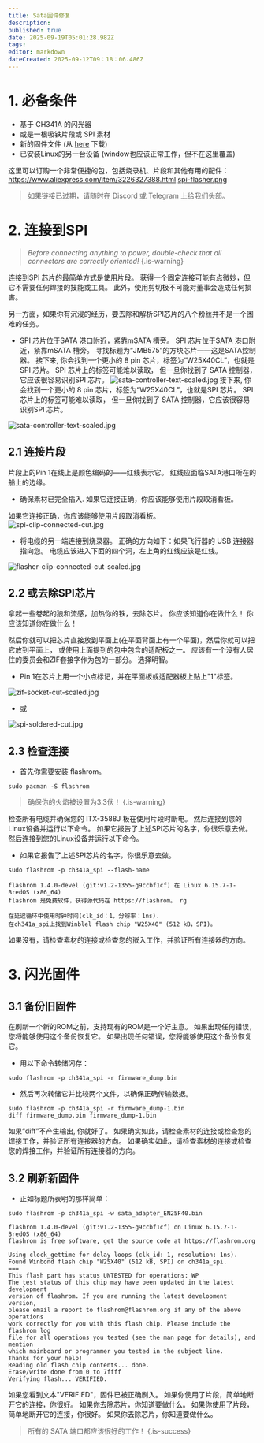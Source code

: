```yaml
---
title: Sata固件修复
description:
published: true
date: 2025-09-19T05:01:28.982Z
tags:
editor: markdown
dateCreated: 2025-09-12T09：18：06.486Z
---
```


# 1. 必备条件

- 基于 CH341A 的闪光器
- 或是一根吸铁片段或 SPI 素材
- 新的固件文件 (从 [here](/wiki-itx3588j-pics/satafw/sata_adapter_en25f40.bin) 下载)
- 已安装Linux的另一台设备 (window也应该正常工作，但不在这里覆盖)

这里可以订购一个非常便捷的包，包括烧录机、片段和其他有用的配件：
https://www.aliexpress.com/item/3226327388.html
[spi-flasher.png](/wiki-itx3588j-pics/spi-flasher.png)

> 如果链接已过期，请随时在 Discord 或 Telegram 上给我们头部。

# 2. 连接到SPI

> _Before connecting anything to power, double-check that all connectors are correctly oriented!_
> {.is-warning}

连接到SPI 芯片的最简单方式是使用片段。 获得一个固定连接可能有点微妙，但它不需要任何焊接的技能或工具。 此外，使用剪切极不可能对董事会造成任何损害。

另一方面，如果你有沉浸的经历，要去除和解析SPI芯片的八个粉丝并不是一个困难的任务。

- SPI 芯片位于SATA 港口附近，紧靠mSATA 槽旁。 SPI 芯片位于SATA 港口附近，紧靠mSATA 槽旁。 寻找标题为“JMB575”的方块芯片——这是SATA控制器。 接下来, 你会找到一个更小的 8 pin 芯片，标签为“W25X40CL”，也就是SPI 芯片。 SPI 芯片上的标签可能难以读取， 但一旦你找到了 SATA 控制器，它应该很容易识别SPI 芯片。
  ![sata-controller-text-scaled.jpg](/wiki-itx3588j-pics/sata-controller-text-scaled.jpg) 接下来, 你会找到一个更小的 8 pin 芯片，标签为“W25X40CL”，也就是SPI 芯片。 SPI 芯片上的标签可能难以读取， 但一旦你找到了 SATA 控制器，它应该很容易识别SPI 芯片。

![sata-controller-text-scaled.jpg](/wiki-itx3588j-pics/sata-controller-text-scaled.jpg)

## 2.1 连接片段

片段上的Pin 1在线上是颜色编码的——红线表示它。 红线应面临SATA港口所在的船上的边缘。

- 确保素材已完全插入. 如果它连接正确，你应该能够使用片段取消看板。

如果它连接正确，你应该能够使用片段取消看板。
![spi-clip-connected-cut.jpg](/wiki-itx3588j-pics/spi-clip-connected-cut.jpg)

- 将电缆的另一端连接到烧录器。 正确的方向如下：如果飞行器的 USB 连接器指向您。 电缆应该进入下面的四个洞，左上角的红线应该是红线。

![flasher-clip-connected-cut-scaled.jpg](/wiki-itx3588j-pics/flasher-clip-connected-cut-scaled.jpg)

## 2.2 或去除SPI芯片

拿起一些卷起的狼和流感，加热你的铁，去除芯片。 你应该知道你在做什么！ 你应该知道你在做什么！

然后你就可以把芯片直接放到平面上(在平面背面上有一个平面)，然后你就可以把它放到平面上， 或使用上面提到的包中包含的适配板之一。
应该有一个没有人居住的委员会和ZIF套接字作为包的一部分。 选择明智。

- Pin 1在芯片上用一个小点标记，并在平面板或适配器板上贴上"1"标签。

![zif-socket-cut-scaled.jpg](/wiki-itx3588j-pics/zif-socket-cut-scaled.jpg)

- 或

![spi-soldered-cut.jpg](/wiki-itx3588j-pics/spi-soldered-cut.jpg)

## 2.3 检查连接

- 首先你需要安装 flashrom。

```
sudo pacman -S flashrom
```

> 确保你的火焰被设置为3.3伏！
> {.is-warning}

检查所有电缆并确保您的 ITX-3588J 板在使用片段时断电。
然后连接到您的Linux设备并运行以下命令。
如果它报告了上述SPI芯片的名字，你很乐意去做。
然后连接到您的Linux设备并运行以下命令。

- 如果它报告了上述SPI芯片的名字，你很乐意去做。

```
sudo flashrom -p ch341a_spi --flash-name
```

```
flashrom 1.4.0-devel (git:v1.2-1355-g9ccbf1cf) 在 Linux 6.15.7-1-BredOS (x86_64)
flashrom 是免费软件，获得源代码在 https://flashrom。 rg

在延迟循环中使用时钟时间(clk_id：1，分辨率：1ns).
在ch341a_spi上找到Winblel flash chip "W25X40" (512 kB，SPI)。
```

如果没有，请检查素材的连接或检查您的嵌入工作，并验证所有连接器的方向。

# 3. 闪光固件

## 3.1 备份旧固件

在刷新一个新的ROM之前，支持现有的ROM是一个好主意。
如果出现任何错误，您将能够使用这个备份恢复它。
如果出现任何错误，您将能够使用这个备份恢复它。

- 用以下命令转储闪存：

```
sudo flashrom -p ch341a_spi -r firmware_dump.bin
```

- 然后再次转储它并比较两个文件，以确保正确传输数据。

```
sudo flashrom -p ch341a_spi -r firmware_dump-1.bin
diff firmware_dump.bin firmware_dump-1.bin
```

如果“diff”不产生输出, 你就好了。
如果确实如此，请检查素材的连接或检查您的焊接工作，并验证所有连接器的方向。
如果确实如此，请检查素材的连接或检查您的焊接工作，并验证所有连接器的方向。

## 3.2 刷新新固件

- 正如标题所表明的那样简单：

```
sudo flashrom -p ch341a_spi -w sata_adapter_EN25F40.bin 
```

```
flashrom 1.4.0-devel (git:v1.2-1355-g9ccbf1cf) on Linux 6.15.7-1-BredOS (x86_64)
flashrom is free software, get the source code at https://flashrom.org

Using clock_gettime for delay loops (clk_id: 1, resolution: 1ns).
Found Winbond flash chip "W25X40" (512 kB, SPI) on ch341a_spi.
===
This flash part has status UNTESTED for operations: WP
The test status of this chip may have been updated in the latest development
version of flashrom. If you are running the latest development version,
please email a report to flashrom@flashrom.org if any of the above operations
work correctly for you with this flash chip. Please include the flashrom log
file for all operations you tested (see the man page for details), and mention
which mainboard or programmer you tested in the subject line.
Thanks for your help!
Reading old flash chip contents... done.
Erase/write done from 0 to 7ffff
Verifying flash... VERIFIED.
```

如果您看到文本"VERIFIED"，固件已被正确刷入。 如果你使用了片段，简单地断开它的连接，你很好。 如果你去除芯片，你知道要做什么。 如果你使用了片段，简单地断开它的连接，你很好。 如果你去除芯片，你知道要做什么。

> 所有的 SATA 端口都应该很好的工作！
> {.is-success}
